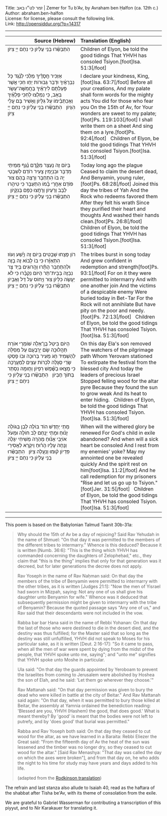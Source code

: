 <html>
<head></head>
<body>
Title: זמר לט״ו באב | Zemer for Tu b'Av, by Avraham ben Ḥalfon (ca. 12th c.)<br />
Author: abraham.ben-halfon<br />
License: for license, please consult the following link.<br />
Link: <a href="http://opensiddur.org/?p=14317">http://opensiddur.org/?p=14317</a>
<p />
<hr />

<table style="margin-left: auto;margin-right: auto;" class="draggable">
<thead><tr><th id="x" style="text-align: right;">Source (Hebrew)</th><th style="text-align: left;">Translation (English)</th></tr></thead>
<tbody>
<tr>
<td style="vertical-align:top;" width="46%">
<div class="liturgy"><span lang="he">
הִתְבַּשֵּׂ֫רוּ בְנֵי עֶלְיוֹן 
כִּי נִחַם יְיָ צִיּוֹן
</span></div>
</td>
 
<td style="vertical-align:top;" width="53%"><div class="english">
Children of Elyon, be told the good tidings
That YHVH has consoled Tsiyon.[foot]Isa. 51:3[/foot]
 </div></td>
</tr>


<tr>
<td style="vertical-align:top;" width="46%">
<div class="liturgy"><span lang="he">
אַזְכִּיר חֲסָדֶ֫יךָ מַלְכִּי
לְנֶ֫גֶד כָּל נִבְרָאֶ֫יךָ
וּדְבַר גְּבוּרוֹת יְחַו חִכִּי
אֲשֶׁר פְּעַלְתָּם לִירֵאֶ֫יךָ
בַּחֲמִשָּׁה־עָשָׂר בְּאָב, כִּי
נִמְלְצוּ לְחִכִּי פְלָאֶ֫יךָ
וְאֶכְתְּבֵ֫ימוֹ עַל גִּלָּיוֹן
וְאָשִׁיר בָּם עֲלֵי הִגָּיוֹן
&nbsp;
הִתְבַּשֵּׂ֫רוּ בְנֵי עֶלְיוֹן 
כִּי נִחַם יְיָ צִיּוֹן
</span></div>
</td>
 
<td style="vertical-align:top;" width="53%"><div class="english">
I declare your kindness, King,[foot]Isa. 63:7[/foot]
Before all your creations,
And my palate shall form words for the mighty acts
You did for those who fear you
On the 15th of Av, for
Your wonders are sweet to my palate;[foot]Ps. 119:103[/foot]
I shall write them on a sheet
And sing them on a lyre.[foot]Ps. 92:4[/foot]
&nbsp;
Children of Elyon, be told the good tidings
That YHVH has consoled Tsiyon.[foot]Isa. 51:3[/foot]
 </div></td>
</tr>


<tr>
<td style="vertical-align:top;" width="46%">
<div class="liturgy"><span lang="he">
בְּיוֹם זֶה נֶעְצַר מִקֶּ֫דֶם
נֶ֫גֶף מִמֵּיתֵי מִדְבָּר
וּבִנְיָמִין צָעִיר רוֹדֵם
לְשִׁבְטֵי יָהּ בּוֹ הִתְחַבָּר
וְרָצָה בָהֶם צוּר פּוֹדֵם
אַחֲרֵי בָ֫מוֹ הִתְעַבָּר
כִּי טִיהֲרוּ לֵבָב וְרַעְיוֹן
וְרָחֲצוּ כַפָּם בְּנִקָּיוֹן
&nbsp;
הִתְבַּשֵּׂ֫רוּ בְנֵי עֶלְיוֹן 
כִּי נִחַם יְיָ צִיּוֹן
</span></div>
</td>
 
<td style="vertical-align:top;" width="53%"><div class="english">
Today long ago the plague
Ceased to claim the desert dead,
And Benyamin, young ruler,[foot]Ps. 68:28[/foot]
Joined this day the tribes of Yah
And the Rock who redeems favored them
After they felt his wrath
Since they purified their heart and thoughts
And washed their hands clean.[foot]Ps. 26:8[/foot]
&nbsp;
Children of Elyon, be told the good tidings
That YHVH has consoled Tsiyon.[foot]Isa. 51:3[/foot]
 </div></td>
</tr>


<tr>
<td style="vertical-align:top;" width="46%">
<div class="liturgy"><span lang="he">
רוֹן פָּצְחוּ שְׁבָטִים בְּיוֹם זֶה
וְיֶ֫שַׁע וְעוֹז הִתְאַזָּ֫רוּ
כִּי בוֹ לָבוֹא זֶה בָזֶה
וּלְהִתְחַבֵּר הֻתָּ֫רוּ
וַהֲרוּגִים בְּיַד צָר נִבְזֶה
בְּבֵית־תֵּר הַיּוֹם נִקְבָּ֫רוּ
כִּי לֹא יַעֲשֶׂה כִּלָּיוֹן
צוּר וְיָחוֹס עַל דַּל וְאֶבְיוֹן
&nbsp;
הִתְבַּשֵּׂ֫רוּ בְנֵי עֶלְיוֹן 
כִּי נִחַם יְיָ צִיּוֹן
</span></div>
</td>
 
<td style="vertical-align:top;" width="53%"><div class="english">
The tribes burst in song today
And grew confident in redemption and strength[foot]Ps. 93:1[/foot]
For on it they were permitted to intermarry
And with one another join
And the victims of a despicable enemy
Were buried today in Bet-Tar
For the Rock will not annihilate
But have pity on the poor and needy.[foot]Ps. 72:13[/foot]
&nbsp;
Children of Elyon, be told the good tidings
That YHVH has consoled Tsiyon.[foot]Isa. 51:3[/foot]
 </div></td>
</tr>


<tr>
<td style="vertical-align:top;" width="46%">
<div class="liturgy"><span lang="he">
הַיּוֹם בִּיטֵּל בֶּן־אֵלָה
שׁוֹמְרֵי אוֹרַח תַּהֲלוּכָה
שָׂם יְרָבְעָם עַל מְסִלָּה
לְהַשְׁמִיד חַג מֵעִיר בְּרוּכָה
וּבוֹ פָסְקוּ שָׂרֵי סְגֻלָּה
לִכְרוֹת עֵצִים לְמַעֲרָכָה
כִּי מָצְאוּ בַשֶּׁ֫מֶשׁ רִפְיוֹן
וְחֻומָּהּ נִסְתַּר בְּתוֹךְ חֶבְיוֹן
&nbsp;
הִתְבַּשֵּׂ֫רוּ בְנֵי עֶלְיוֹן 
כִּי נִיחַם יְיָ צִיּוֹן
</span></div>
</td>
 
<td style="vertical-align:top;" width="53%"><div class="english">
On this day Ela's son removed
The watchers of the pilgrimage path
Whom Yerovam stationed 
To extirpate the festival from the blessed city
And today the leaders of precious Israel
Stopped felling wood for the altar pyre
Because they found the sun to grow weak
And its heat to enter hiding.
&nbsp;
Children of Elyon, be told the good tidings
That YHVH has consoled Tsiyon.[foot]Isa. 51:3[/foot]
 </div></td>
</tr>


<tr>
<td style="vertical-align:top;" width="46%">
<div class="liturgy"><span lang="he">
מָתַי יְחֻדַּשׁ הוֹד בּוֹלֶה
לְבֵן בַּגּוֹלָה זָנ֫וּחַ
וּמָתַי יְנֻחַם לֵב חוֹלֶה
וּמֵעֹל אוֹיְבַי אָנ֫וּחַ
מְהֵרָה מְשִׁיחִי יִגָּלֶה
וְנָחָה עָלָיו הָר֫וּחַ
וְיִקְרָא לַאֲסִירַי פִּדְיוֹן
ק֫וּמוּ וְנַעֲלֶה צִיּוֹן
&nbsp;
הִתְבַּשֵּׂ֫רוּ בְנֵי עֶלְיוֹן 
כִּי נִחַם יְיָ צִיּוֹן
</span></div>
</td>
 
<td style="vertical-align:top;" width="53%"><div class="english">
When will the withered glory be renewed
For God's child in exile abandoned?
And when will a sick heart be consoled
And I rest from my enemies' yoke?
May my annointed one be revealed quickly
And the spirit rest on him[foot]Isa. 11:2[/foot]
And he call redemption for my prisoners
"Rise and let us go up to Tsiyon."[foot]Jer. 31:5[/foot]
&nbsp;
Children of Elyon, be told the good tidings
That YHVH has consoled Tsiyon.[foot]Isa. 51:3[/foot]
 </div></td>
</tr></tbody></table>

<hr />

This poem is based on the Babylonian Talmud Taanit 30b-31a: 

<blockquote>Why should the 15th of Av be a day of rejoicing? Said Rav Yehudah in the name of Shmuel: "On that day it was permitted to the members of the different tribes to intermarry." Whence is this deduced? Because it is written [Numb. 36:6]: "This is the thing which YHVH has commanded concerning the daughters of Zelopheḥad," etc., they claim that "this is the thing" implies that only for that generation was it decreed, but for later generations the decree does not apply.

Rav Yoseph in the name of Rav Naḥman said: On that day the members of the tribe of Benyamin were permitted to intermarry with the other tribes, as it is written [Judges 21:1]: "Now the men of Yisrael had sworn in Mizpah, saying: Not any one of us shall give his daughter unto Benyamin for wife." Whence was it deduced that subsequently permission might be given to intermarry with the tribe of Benyamin? Because the quoted passage says "Any one of us," and Rav said that their descendants were not included in the vow.

Rabba bar bar Ḥana said in the name of Rebbi Yohanan: On that day the last of those who were destined to die in the desert died, and the destiny was thus fulfilled; for the Master said that so long as the destiny was still unfulfilled, YHVH did not speak to Moses for his particular sake, as it is written [Deut. 2:16-17]: "So it came to pass, when all the men of war were spent by dying from the midst of the people, that YHVH spoke unto me, saying"; and "unto me" signifies that YHVH spoke unto Moshe in particular.

Ula said: "On that day the guards appointed by Yeroboam to prevent the Israelites from coming to Jerusalem were abolished by Hoshea the son of Elah, and he said: 'Let them go wherever they choose.'"

Rav Mattanah said: "On that day permission was given to bury the dead who were killed in battle at the city of Beitar." And Rav Mattanah said again: "On that day, when it was permitted to bury those killed at Beitar, the assembly at Yamnia ordained the benediction reading: 'Blessed are you, YHVH (Hashem) the good, that does good.' What is meant thereby? By 'good' is meant that the bodies were not left to putrefy, and by 'does good' that burial was permitted."

Rabba and Rav Yoseph both said: On that day they ceased to cut wood for the altar, as we have learned in a Baraita: Rebbi Eliezer the Great said: "From the fifteenth day of Av the heat of the sun was lessened and the timber was no longer dry, so they ceased to cut wood for the altar." [Said Rav Menashya: "That day was called the day on which the axes were broken"], and from that day on, he who adds the night to his time for study may have years and days added to his life.

(adapted from the <a href="https://www.jewishvirtuallibrary.org/tractate-taanit-chapter-4">Rodkinson translation</a>)</blockquote>

The refrain and last stanza also allude to Isaiah 40, read as the haftara of the shabbat after Tisha be'Av, with its theme of consolation from the exile.


We are grateful to Gabriel Wasserman for contributing a transcription of this piyyut, and to Nir Karakauer for translating it.
</body>
</html>
